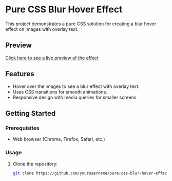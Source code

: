 # Pure CSS Blur Hover Effect

This project demonstrates a pure CSS solution for creating a blur hover effect on images with overlay text.

## Preview

[Click here to see a live preview of the effect](https://blur-and-hover-effect.vercel.app/)

## Features

- Hover over the images to see a blur effect with overlay text.
- Uses CSS transitions for smooth animations.
- Responsive design with media queries for smaller screens.

## Getting Started

### Prerequisites

- Web browser (Chrome, Firefox, Safari, etc.)

### Usage

1. Clone the repository:

   ```bash
   git clone https://github.com/yourusername/pure-css-blur-hover-effect.git
